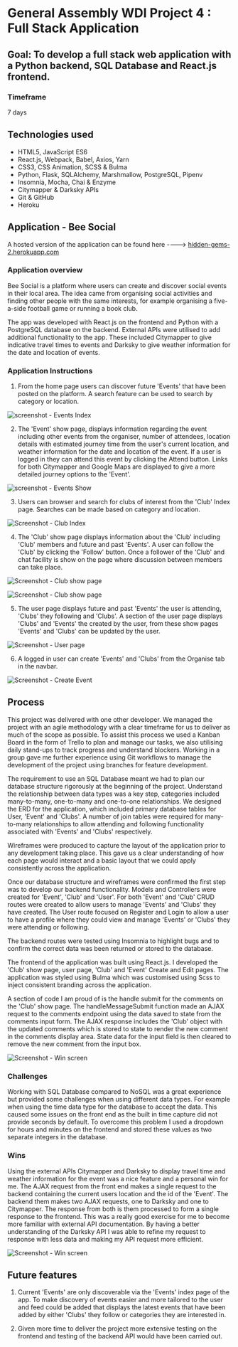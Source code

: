 # General Assembly WDI Project 4 : Full Stack Application

## Goal: To develop a full stack web application with a Python backend, SQL Database and React.js frontend.
### Timeframe
7 days

## Technologies used

* HTML5, JavaScript ES6
* React.js, Webpack, Babel, Axios, Yarn
* CSS3, CSS Animation, SCSS & Bulma
* Python, Flask, SQLAlchemy, Marshmallow, PostgreSQL, Pipenv
* Insomnia, Mocha, Chai & Enzyme
* Citymapper & Darksky APIs
* Git & GitHub
* Heroku

## Application - Bee Social

A hosted version of the application can be found here ----> [hidden-gems-2.herokuapp.com](https:/hidden-gems-2.herokuapp.com)

### Application overview
Bee Social is a platform where users can create and discover social events in their local area. The idea came from organising social activities and finding other people with the same interests, for example organising a five-a-side football game or running a book club.

The app was developed with React.js on the frontend and Python with a PostgreSQL database on the backend. External APIs were utilised to add additional functionality to the app. These included Citymapper to give indicative travel times to events and Darksky to give weather information for the date and location of events.

### Application Instructions
1. From the home page users can discover future 'Events' that have been posted on the platform. A search feature can be used to search by category or location.

![screenshot - Events Index](https://user-images.githubusercontent.com/39096986/54692788-77f21780-4b1d-11e9-8c52-9d3035824106.png)

2. The 'Event' show page, displays information regarding the event including other events from the organiser, number of attendees, location details with estimated journey time from the user's current location, and weather information for the date and location of the event. If a user is logged in they can attend this event by clicking the Attend button. Links for both Citymapper and Google Maps are displayed to give a more detailed journey options to the 'Event'.

![screenshot - Events Show](https://user-images.githubusercontent.com/39096986/54692638-38c3c680-4b1d-11e9-8c31-06b6b487c63a.png)

3. Users can browser and search for clubs of interest from the 'Club' Index page. Searches can be made based on category and location.

![Screenshot - Club Index](https://user-images.githubusercontent.com/39096986/54692484-02864700-4b1d-11e9-8435-dbe8b779a8d4.png)

4. The 'Club' show page displays information about the 'Club' including 'Club' members and future and past 'Events'. A user can follow the 'Club' by clicking the 'Follow' button. Once a follower of the 'Club' and chat facility is show on the page where discussion between members can take place.

![Screenshot - Club show page](https://user-images.githubusercontent.com/39096986/54692289-af13f900-4b1c-11e9-8e8b-b8536d7289a2.png)

![Screenshot - Club show page](https://user-images.githubusercontent.com/39096986/54694303-ef28ab00-4b1f-11e9-9605-7d41dc428557.png)

5. The user page displays future and past 'Events' the user is attending, 'Clubs' they following and 'Clubs'. A section of the user page displays 'Clubs' and 'Events' the created by the user, from these show pages 'Events' and 'Clubs' can be updated by the user.

![Screenshot - User page](https://user-images.githubusercontent.com/39096986/54692985-c9020b80-4b1d-11e9-9fe4-9a9a80ecd57e.png)

6. A logged in user can create 'Events' and 'Clubs' from the Organise tab in the navbar.

![Screenshot - Create Event](https://user-images.githubusercontent.com/39096986/54681591-aa434b00-4b04-11e9-93d1-c5eb7bf80dc4.png)

## Process

This project was delivered with one other developer. We managed the project with an agile methodology with a clear timeframe for us to deliver as much of the scope as possible. To assist this process we used a Kanban Board in the form of Trello to plan and manage our tasks, we also utilising daily stand-ups to track progress and understand blockers. Working in a group gave me further experience using Git workflows to manage the development of the project using branches for feature development.

The requirement to use an SQL Database meant we had to plan our database structure rigorously at the beginning of the project. Understand the relationship between data types was a key step, categories included many-to-many, one-to-many and one-to-one relationships. We designed the ERD for the application, which included primary database tables for User, 'Event' and 'Clubs'. A number of join tables were required for many-to-many relationships to allow attending and following functionality associated with 'Events' and 'Clubs' respectively.

Wireframes were produced to capture the layout of the application prior to any development taking place. This gave us a clear understanding of how each page would interact and a basic layout that we could apply consistently across the application.

Once our database structure and wireframes were confirmed the first step was to develop our backend functionality. Models and Controllers were created for 'Event', 'Club' and 'User'. For both 'Event' and 'Club' CRUD routes were created to allow users to manage 'Events' and 'Clubs' they have created. The User route focused on Register and Login to allow a user to have a profile where they could view and manage 'Events' or 'Clubs' they were attending or following.

The backend routes were tested using Insomnia to highlight bugs and to confirm the correct data was been returned or stored to the database.

The frontend of the application was built using React.js. I developed the 'Club' show page, user page, 'Club' and 'Event' Create and Edit pages. The application was styled using Bulma which was customised using Scss to inject consistent branding across the application.

A section of code I am proud of is the handle submit for the comments on the 'Club' show page. The handleMessageSubmit function made an AJAX request to the comments endpoint using the data saved to state from the comments input form. The AJAX response includes the 'Club' object with the updated comments which is stored to state to render the new comment in the comments display area. State data for the input field is then cleared to remove the new comment from the input box.

![Screenshot - Win screen](https://user-images.githubusercontent.com/39096986/54693390-7543f200-4b1e-11e9-8785-0b4aa1132504.png)

### Challenges
Working with SQL Database compared to NoSQL was a great experience but provided some challenges when using different data types. For example when using the time data type for the database to accept the data. This caused some issues on the front end as the built in time capture did not provide seconds by default. To overcome this problem I used a dropdown for hours and minutes on the frontend and stored these values as two separate integers in the database.

### Wins
Using the external APIs Citymapper and Darksky to display travel time and weather information for the event was a nice feature and a personal win for me. The AJAX request from the front end makes a single request to the backend containing the current users location and the id of the 'Event'. The backend them makes two AJAX requests, one to Darksky and one to Citymapper. The response from both is them processed to form a single response to the frontend. This was a really good exercise for me to become more familiar with external API documentation. By having a better understanding of the Darksky API I was able to refine my request to response with less data and making my API request more efficient.

![Screenshot - Win screen](https://user-images.githubusercontent.com/39096986/54695822-9575b000-4b22-11e9-9013-47cd25063dfc.png)

## Future features
1. Current 'Events' are only discoverable via the 'Events' index page of the app. To make discovery of events easier and more tailored to the user and feed could be added that displays the latest events that have been added by either 'Clubs' they follow or categories they are interested in.

2. Given more time to deliver the project more extensive testing on the frontend and testing of the backend API would have been carried out.
